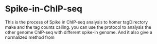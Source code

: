 # Spike-in-ChIP-seq
This is the process of Spike in ChIP-seq analysis to homer tagDirectory make and the tag counts calling.
you can use the protocol to analysis the other genome ChIP-seq with different spike-in genome. And it also give a normalized method from 
